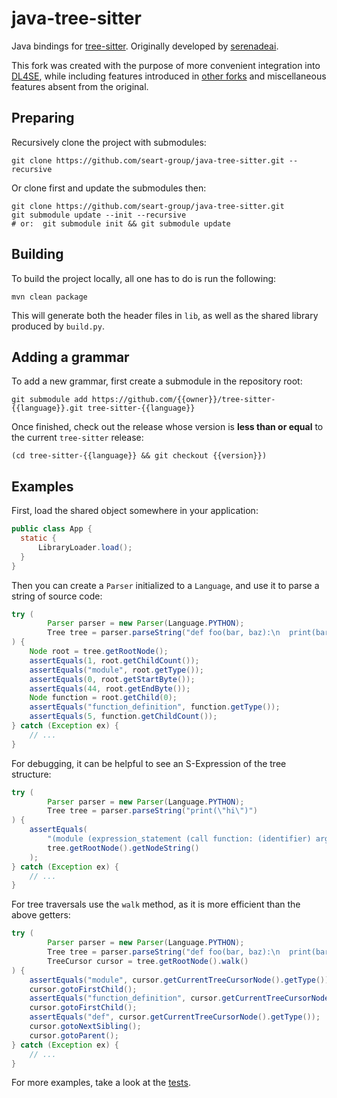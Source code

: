 # java-tree-sitter

Java bindings for [tree-sitter](https://tree-sitter.github.io/tree-sitter/).
Originally developed by [serenadeai](https://github.com/serenadeai).

This fork was created with the purpose of more convenient integration into [DL4SE](https://github.com/seart-group/DL4SE), while including features introduced in [other forks](https://github.com/jakobkhansen/java-tree-sitter) and miscellaneous features absent from the original.

## Preparing

Recursively clone the project with submodules:

```shell
git clone https://github.com/seart-group/java-tree-sitter.git --recursive
```

Or clone first and update the submodules then:

```shell   
git clone https://github.com/seart-group/java-tree-sitter.git
git submodule update --init --recursive  
# or:  git submodule init && git submodule update
```

## Building

To build the project locally, all one has to do is run the following:

```shell
mvn clean package
```

This will generate both the header files in `lib`, as well as the shared library produced by `build.py`.

## Adding a grammar

To add a new grammar, first create a submodule in the repository root:

```shell
git submodule add https://github.com/{{owner}}/tree-sitter-{{language}}.git tree-sitter-{{language}}
```

Once finished, check out the release whose version is **less than or equal** to the current `tree-sitter` release:
```shell
(cd tree-sitter-{{language}} && git checkout {{version}})
```


## Examples

First, load the shared object somewhere in your application:

```java
public class App {
  static {
      LibraryLoader.load();
  }
}
```

Then you can create a `Parser` initialized to a `Language`, and use it to parse a string of source code:

```java
try (
        Parser parser = new Parser(Language.PYTHON);
        Tree tree = parser.parseString("def foo(bar, baz):\n  print(bar)\n  print(baz)")
) {
    Node root = tree.getRootNode();
    assertEquals(1, root.getChildCount());
    assertEquals("module", root.getType());
    assertEquals(0, root.getStartByte());
    assertEquals(44, root.getEndByte());
    Node function = root.getChild(0);
    assertEquals("function_definition", function.getType());
    assertEquals(5, function.getChildCount());
} catch (Exception ex) {
    // ...
}
```

For debugging, it can be helpful to see an S-Expression of the tree structure:

```java
try (
        Parser parser = new Parser(Language.PYTHON);
        Tree tree = parser.parseString("print(\"hi\")")
) {
    assertEquals(
        "(module (expression_statement (call function: (identifier) arguments: (argument_list (string)))))",
        tree.getRootNode().getNodeString()
    );
} catch (Exception ex) {
    // ...
}
```

For tree traversals use the `walk` method, as it is more efficient than the above getters:

```java
try (
        Parser parser = new Parser(Language.PYTHON);
        Tree tree = parser.parseString("def foo(bar, baz):\n  print(bar)\n  print(baz)");
        TreeCursor cursor = tree.getRootNode().walk()
) {
    assertEquals("module", cursor.getCurrentTreeCursorNode().getType());
    cursor.gotoFirstChild();
    assertEquals("function_definition", cursor.getCurrentTreeCursorNode().getType());
    cursor.gotoFirstChild();
    assertEquals("def", cursor.getCurrentTreeCursorNode().getType());
    cursor.gotoNextSibling();
    cursor.gotoParent();
} catch (Exception ex) {
    // ...
}
```

For more examples, take a look at the [tests](src/test/java/usi/si/seart/treesitter).
